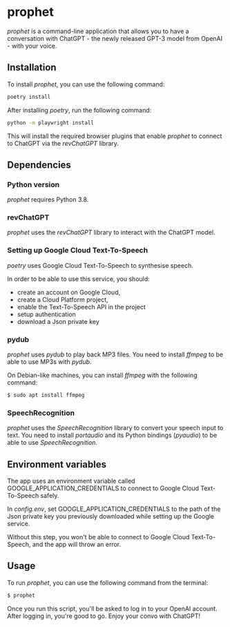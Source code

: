 # prophet

*prophet* is a command-line application that allows you to have a conversation 
with ChatGPT - the newly released GPT-3 model from OpenAI - with your voice.

## Installation
To install *prophet*, you can use the following command:

```bash
poetry install
```

After installing *poetry*, run the following command:

```bash
python -m playwright install
```

This will install the required browser plugins that enable *prophet* to
connect to ChatGPT via the *revChatGPT* library.


## Dependencies

### Python version
*prophet* requires Python 3.8.

### revChatGPT
*prophet* uses the *revChatGPT* library to interact with the ChatGPT model.

### Setting up Google Cloud Text-To-Speech

*poetry* uses Google Cloud Text-To-Speech to synthesise speech.

In order to be able to use this service, you should:

- create an account on Google Cloud, 
- create a Cloud Platform project, 
- enable the Text-To-Speech API in the project 
- setup authentication 
- download a Json private key

### pydub
*prophet* uses *pydub* to play back MP3 files. You need to install *ffmpeg* to
be able to use MP3s with *pydub*.

On Debian-like machines, you can install *ffmpeg* with the following command:

```bash
$ sudo apt install ffmpeg
```

### SpeechRecognition
*prophet* uses the *SpeechRecognition* library to convert your speech input to 
text. You need to install *portaudio* and its Python bindings (*pyaudio*)
to be able to use *SpeechRecognition*.


## Environment variables
The app uses an environment variable called GOOGLE_APPLICATION_CREDENTIALS to 
connect to Google Cloud Text-To-Speech safely.

In *config.env*, set GOOGLE_APPLICATION_CREDENTIALS to the path of the Json 
private key you previously downloaded while setting up the Google service.

Without this step, you won't be able to connect to Google Cloud Text-To-Speech, 
and the app will throw an error.


## Usage
To run *prophet*, you can use the following command from the terminal:

```bash
$ prophet
```

Once you run this script, you'll be asked to log in to your OpenAI account. 
After logging in, you're good to go. Enjoy your convo with ChatGPT!